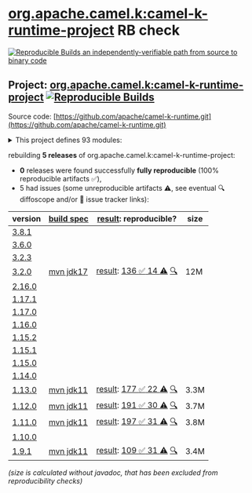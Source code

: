 [org.apache.camel.k:camel-k-runtime-project](https://central.sonatype.com/artifact/org.apache.camel.k/camel-k-runtime-project/versions) RB check
=======

[![Reproducible Builds](https://reproducible-builds.org/images/logos/rb.svg) an independently-verifiable path from source to binary code](https://reproducible-builds.org/)

## Project: [org.apache.camel.k:camel-k-runtime-project](https://central.sonatype.com/artifact/org.apache.camel.k/camel-k-runtime-project/versions) [![Reproducible Builds](https://img.shields.io/endpoint?url=https://raw.githubusercontent.com/jvm-repo-rebuild/reproducible-central/master/content/org/apache/camel/camel-k-runtime/badge.json)](https://github.com/jvm-repo-rebuild/reproducible-central/blob/master/content/org/apache/camel/camel-k-runtime/README.md)

Source code: [https://github.com/apache/camel-k-runtime.git](https://github.com/apache/camel-k-runtime.git)

<details><summary>This project defines 93 modules:</summary>

* [org.apache.camel.k:apache-camel-k-runtime](https://central.sonatype.com/artifact/org.apache.camel.k/apache-camel-k-runtime/3.2.0)
* [org.apache.camel.k:camel-cloudevents](https://central.sonatype.com/artifact/org.apache.camel.k/camel-cloudevents/3.2.0)
* [org.apache.camel.k:camel-k-annotations](https://central.sonatype.com/artifact/org.apache.camel.k/camel-k-annotations/3.2.0)
* [org.apache.camel.k:camel-k-apt](https://central.sonatype.com/artifact/org.apache.camel.k/camel-k-apt/3.2.0)
* [org.apache.camel.k:camel-k-catalog](https://central.sonatype.com/artifact/org.apache.camel.k/camel-k-catalog/3.2.0)
* [org.apache.camel.k:camel-k-catalog-model](https://central.sonatype.com/artifact/org.apache.camel.k/camel-k-catalog-model/3.2.0)
* [org.apache.camel.k:camel-k-cloudevents](https://central.sonatype.com/artifact/org.apache.camel.k/camel-k-cloudevents/3.2.0)
* [org.apache.camel.k:camel-k-cloudevents-deployment](https://central.sonatype.com/artifact/org.apache.camel.k/camel-k-cloudevents-deployment/3.2.0)
* [org.apache.camel.k:camel-k-cloudevents-parent](https://central.sonatype.com/artifact/org.apache.camel.k/camel-k-cloudevents-parent/3.2.0)
* [org.apache.camel.k:camel-k-components](https://central.sonatype.com/artifact/org.apache.camel.k/camel-k-components/3.2.0)
* [org.apache.camel.k:camel-k-core](https://central.sonatype.com/artifact/org.apache.camel.k/camel-k-core/3.2.0)
* [org.apache.camel.k:camel-k-core-api](https://central.sonatype.com/artifact/org.apache.camel.k/camel-k-core-api/3.2.0)
* [org.apache.camel.k:camel-k-core-deployment](https://central.sonatype.com/artifact/org.apache.camel.k/camel-k-core-deployment/3.2.0)
* [org.apache.camel.k:camel-k-core-parent](https://central.sonatype.com/artifact/org.apache.camel.k/camel-k-core-parent/3.2.0)
* [org.apache.camel.k:camel-k-core-support](https://central.sonatype.com/artifact/org.apache.camel.k/camel-k-core-support/3.2.0)
* [org.apache.camel.k:camel-k-cron](https://central.sonatype.com/artifact/org.apache.camel.k/camel-k-cron/3.2.0)
* [org.apache.camel.k:camel-k-cron-deployment](https://central.sonatype.com/artifact/org.apache.camel.k/camel-k-cron-deployment/3.2.0)
* [org.apache.camel.k:camel-k-cron-impl](https://central.sonatype.com/artifact/org.apache.camel.k/camel-k-cron-impl/3.2.0)
* [org.apache.camel.k:camel-k-cron-parent](https://central.sonatype.com/artifact/org.apache.camel.k/camel-k-cron-parent/3.2.0)
* [org.apache.camel.k:camel-k-itests](https://central.sonatype.com/artifact/org.apache.camel.k/camel-k-itests/3.2.0)
* [org.apache.camel.k:camel-k-itests-core](https://central.sonatype.com/artifact/org.apache.camel.k/camel-k-itests-core/3.2.0)
* [org.apache.camel.k:camel-k-itests-cron](https://central.sonatype.com/artifact/org.apache.camel.k/camel-k-itests-cron/3.2.0)
* [org.apache.camel.k:camel-k-itests-kamelet](https://central.sonatype.com/artifact/org.apache.camel.k/camel-k-itests-kamelet/3.2.0)
* [org.apache.camel.k:camel-k-itests-knative](https://central.sonatype.com/artifact/org.apache.camel.k/camel-k-itests-knative/3.2.0)
* [org.apache.camel.k:camel-k-itests-knative-consumer](https://central.sonatype.com/artifact/org.apache.camel.k/camel-k-itests-knative-consumer/3.2.0)
* [org.apache.camel.k:camel-k-itests-knative-env-from-properties](https://central.sonatype.com/artifact/org.apache.camel.k/camel-k-itests-knative-env-from-properties/3.2.0)
* [org.apache.camel.k:camel-k-itests-knative-env-from-registry](https://central.sonatype.com/artifact/org.apache.camel.k/camel-k-itests-knative-env-from-registry/3.2.0)
* [org.apache.camel.k:camel-k-itests-knative-producer](https://central.sonatype.com/artifact/org.apache.camel.k/camel-k-itests-knative-producer/3.2.0)
* [org.apache.camel.k:camel-k-itests-knative-sinkbinding](https://central.sonatype.com/artifact/org.apache.camel.k/camel-k-itests-knative-sinkbinding/3.2.0)
* [org.apache.camel.k:camel-k-itests-knative-source-groovy](https://central.sonatype.com/artifact/org.apache.camel.k/camel-k-itests-knative-source-groovy/3.2.0)
* [org.apache.camel.k:camel-k-itests-knative-source-java](https://central.sonatype.com/artifact/org.apache.camel.k/camel-k-itests-knative-source-java/3.2.0)
* [org.apache.camel.k:camel-k-itests-knative-source-js](https://central.sonatype.com/artifact/org.apache.camel.k/camel-k-itests-knative-source-js/3.2.0)
* [org.apache.camel.k:camel-k-itests-knative-source-xml](https://central.sonatype.com/artifact/org.apache.camel.k/camel-k-itests-knative-source-xml/3.2.0)
* [org.apache.camel.k:camel-k-itests-knative-source-yaml](https://central.sonatype.com/artifact/org.apache.camel.k/camel-k-itests-knative-source-yaml/3.2.0)
* [org.apache.camel.k:camel-k-itests-loader-groovy](https://central.sonatype.com/artifact/org.apache.camel.k/camel-k-itests-loader-groovy/3.2.0)
* [org.apache.camel.k:camel-k-itests-loader-inspector](https://central.sonatype.com/artifact/org.apache.camel.k/camel-k-itests-loader-inspector/3.2.0)
* [org.apache.camel.k:camel-k-itests-loader-java](https://central.sonatype.com/artifact/org.apache.camel.k/camel-k-itests-loader-java/3.2.0)
* [org.apache.camel.k:camel-k-itests-loader-js](https://central.sonatype.com/artifact/org.apache.camel.k/camel-k-itests-loader-js/3.2.0)
* [org.apache.camel.k:camel-k-itests-loader-jsh](https://central.sonatype.com/artifact/org.apache.camel.k/camel-k-itests-loader-jsh/3.2.0)
* [org.apache.camel.k:camel-k-itests-loader-kotlin](https://central.sonatype.com/artifact/org.apache.camel.k/camel-k-itests-loader-kotlin/3.2.0)
* [org.apache.camel.k:camel-k-itests-loader-polyglot](https://central.sonatype.com/artifact/org.apache.camel.k/camel-k-itests-loader-polyglot/3.2.0)
* [org.apache.camel.k:camel-k-itests-loader-xml](https://central.sonatype.com/artifact/org.apache.camel.k/camel-k-itests-loader-xml/3.2.0)
* [org.apache.camel.k:camel-k-itests-loader-yaml](https://central.sonatype.com/artifact/org.apache.camel.k/camel-k-itests-loader-yaml/3.2.0)
* [org.apache.camel.k:camel-k-itests-master](https://central.sonatype.com/artifact/org.apache.camel.k/camel-k-itests-master/3.2.0)
* [org.apache.camel.k:camel-k-itests-runtime](https://central.sonatype.com/artifact/org.apache.camel.k/camel-k-itests-runtime/3.2.0)
* [org.apache.camel.k:camel-k-itests-runtime-inspector](https://central.sonatype.com/artifact/org.apache.camel.k/camel-k-itests-runtime-inspector/3.2.0)
* [org.apache.camel.k:camel-k-itests-runtime-xml](https://central.sonatype.com/artifact/org.apache.camel.k/camel-k-itests-runtime-xml/3.2.0)
* [org.apache.camel.k:camel-k-itests-runtime-yaml](https://central.sonatype.com/artifact/org.apache.camel.k/camel-k-itests-runtime-yaml/3.2.0)
* [org.apache.camel.k:camel-k-itests-support](https://central.sonatype.com/artifact/org.apache.camel.k/camel-k-itests-support/3.2.0)
* [org.apache.camel.k:camel-k-itests-webhook](https://central.sonatype.com/artifact/org.apache.camel.k/camel-k-itests-webhook/3.2.0)
* [org.apache.camel.k:camel-k-kamelet-reify](https://central.sonatype.com/artifact/org.apache.camel.k/camel-k-kamelet-reify/3.2.0)
* [org.apache.camel.k:camel-k-kamelet-reify-deployment](https://central.sonatype.com/artifact/org.apache.camel.k/camel-k-kamelet-reify-deployment/3.2.0)
* [org.apache.camel.k:camel-k-kamelet-reify-parent](https://central.sonatype.com/artifact/org.apache.camel.k/camel-k-kamelet-reify-parent/3.2.0)
* [org.apache.camel.k:camel-k-knative](https://central.sonatype.com/artifact/org.apache.camel.k/camel-k-knative/3.2.0)
* [org.apache.camel.k:camel-k-knative-consumer](https://central.sonatype.com/artifact/org.apache.camel.k/camel-k-knative-consumer/3.2.0)
* [org.apache.camel.k:camel-k-knative-consumer-deployment](https://central.sonatype.com/artifact/org.apache.camel.k/camel-k-knative-consumer-deployment/3.2.0)
* [org.apache.camel.k:camel-k-knative-consumer-parent](https://central.sonatype.com/artifact/org.apache.camel.k/camel-k-knative-consumer-parent/3.2.0)
* [org.apache.camel.k:camel-k-knative-deployment](https://central.sonatype.com/artifact/org.apache.camel.k/camel-k-knative-deployment/3.2.0)
* [org.apache.camel.k:camel-k-knative-impl](https://central.sonatype.com/artifact/org.apache.camel.k/camel-k-knative-impl/3.2.0)
* [org.apache.camel.k:camel-k-knative-parent](https://central.sonatype.com/artifact/org.apache.camel.k/camel-k-knative-parent/3.2.0)
* [org.apache.camel.k:camel-k-knative-producer](https://central.sonatype.com/artifact/org.apache.camel.k/camel-k-knative-producer/3.2.0)
* [org.apache.camel.k:camel-k-knative-producer-deployment](https://central.sonatype.com/artifact/org.apache.camel.k/camel-k-knative-producer-deployment/3.2.0)
* [org.apache.camel.k:camel-k-knative-producer-parent](https://central.sonatype.com/artifact/org.apache.camel.k/camel-k-knative-producer-parent/3.2.0)
* [org.apache.camel.k:camel-k-loader-jsh](https://central.sonatype.com/artifact/org.apache.camel.k/camel-k-loader-jsh/3.2.0)
* [org.apache.camel.k:camel-k-loader-jsh-deployment](https://central.sonatype.com/artifact/org.apache.camel.k/camel-k-loader-jsh-deployment/3.2.0)
* [org.apache.camel.k:camel-k-loader-jsh-impl](https://central.sonatype.com/artifact/org.apache.camel.k/camel-k-loader-jsh-impl/3.2.0)
* [org.apache.camel.k:camel-k-loader-jsh-parent](https://central.sonatype.com/artifact/org.apache.camel.k/camel-k-loader-jsh-parent/3.2.0)
* [org.apache.camel.k:camel-k-master](https://central.sonatype.com/artifact/org.apache.camel.k/camel-k-master/3.2.0)
* [org.apache.camel.k:camel-k-master-deployment](https://central.sonatype.com/artifact/org.apache.camel.k/camel-k-master-deployment/3.2.0)
* [org.apache.camel.k:camel-k-master-impl](https://central.sonatype.com/artifact/org.apache.camel.k/camel-k-master-impl/3.2.0)
* [org.apache.camel.k:camel-k-master-parent](https://central.sonatype.com/artifact/org.apache.camel.k/camel-k-master-parent/3.2.0)
* [org.apache.camel.k:camel-k-maven-logging](https://central.sonatype.com/artifact/org.apache.camel.k/camel-k-maven-logging/3.2.0)
* [org.apache.camel.k:camel-k-maven-plugin](https://central.sonatype.com/artifact/org.apache.camel.k/camel-k-maven-plugin/3.2.0)
* [org.apache.camel.k:camel-k-resume-kafka](https://central.sonatype.com/artifact/org.apache.camel.k/camel-k-resume-kafka/3.2.0)
* [org.apache.camel.k:camel-k-resume-kafka-deployment](https://central.sonatype.com/artifact/org.apache.camel.k/camel-k-resume-kafka-deployment/3.2.0)
* [org.apache.camel.k:camel-k-resume-kafka-impl](https://central.sonatype.com/artifact/org.apache.camel.k/camel-k-resume-kafka-impl/3.2.0)
* [org.apache.camel.k:camel-k-resume-kafka-parent](https://central.sonatype.com/artifact/org.apache.camel.k/camel-k-resume-kafka-parent/3.2.0)
* [org.apache.camel.k:camel-k-runtime](https://central.sonatype.com/artifact/org.apache.camel.k/camel-k-runtime/3.2.0)
* [org.apache.camel.k:camel-k-runtime-bom](https://central.sonatype.com/artifact/org.apache.camel.k/camel-k-runtime-bom/3.2.0)
* [org.apache.camel.k:camel-k-runtime-deployment](https://central.sonatype.com/artifact/org.apache.camel.k/camel-k-runtime-deployment/3.2.0)
* [org.apache.camel.k:camel-k-runtime-parent](https://central.sonatype.com/artifact/org.apache.camel.k/camel-k-runtime-parent/3.2.0)
* [org.apache.camel.k:camel-k-runtime-project](https://central.sonatype.com/artifact/org.apache.camel.k/camel-k-runtime-project/3.2.0)
* [org.apache.camel.k:camel-k-support](https://central.sonatype.com/artifact/org.apache.camel.k/camel-k-support/3.2.0)
* [org.apache.camel.k:camel-k-test](https://central.sonatype.com/artifact/org.apache.camel.k/camel-k-test/3.2.0)
* [org.apache.camel.k:camel-k-webhook](https://central.sonatype.com/artifact/org.apache.camel.k/camel-k-webhook/3.2.0)
* [org.apache.camel.k:camel-k-webhook-deployment](https://central.sonatype.com/artifact/org.apache.camel.k/camel-k-webhook-deployment/3.2.0)
* [org.apache.camel.k:camel-k-webhook-impl](https://central.sonatype.com/artifact/org.apache.camel.k/camel-k-webhook-impl/3.2.0)
* [org.apache.camel.k:camel-k-webhook-parent](https://central.sonatype.com/artifact/org.apache.camel.k/camel-k-webhook-parent/3.2.0)
* [org.apache.camel.k:camel-knative](https://central.sonatype.com/artifact/org.apache.camel.k/camel-knative/3.2.0)
* [org.apache.camel.k:camel-knative-api](https://central.sonatype.com/artifact/org.apache.camel.k/camel-knative-api/3.2.0)
* [org.apache.camel.k:camel-knative-http](https://central.sonatype.com/artifact/org.apache.camel.k/camel-knative-http/3.2.0)
* [org.apache.camel.k:camel-knative-parent](https://central.sonatype.com/artifact/org.apache.camel.k/camel-knative-parent/3.2.0)
* [org.apache.camel.k:camel-knative-test](https://central.sonatype.com/artifact/org.apache.camel.k/camel-knative-test/3.2.0)
</details>

rebuilding **5 releases** of org.apache.camel.k:camel-k-runtime-project:
- **0** releases were found successfully **fully reproducible** (100% reproducible artifacts :white_check_mark:),
- 5 had issues (some unreproducible artifacts :warning:, see eventual :mag: diffoscope and/or :memo: issue tracker links):

| version | [build spec](/BUILDSPEC.md) | [result](https://reproducible-builds.org/docs/jvm/): reproducible? | size |
| -- | --------- | ------ | -- |
| [3.8.1](https://central.sonatype.com/artifact/org.apache.camel.k/camel-k-runtime-project/3.8.1/pom) | | | |
| [3.6.0](https://central.sonatype.com/artifact/org.apache.camel.k/camel-k-runtime-project/3.6.0/pom) | | | |
| [3.2.3](https://central.sonatype.com/artifact/org.apache.camel.k/camel-k-runtime-project/3.2.3/pom) | | | |
| [3.2.0](https://central.sonatype.com/artifact/org.apache.camel.k/camel-k-runtime-project/3.2.0/pom) | [mvn jdk17](camel-k-runtime-3.2.0.buildspec) | [result](camel-k-runtime-project-3.2.0.buildinfo): [136 :white_check_mark:  14 :warning:](camel-k-runtime-project-3.2.0.buildcompare) [:mag:](camel-k-runtime-project-3.2.0.diffoscope) | 12M |
| [2.16.0](https://central.sonatype.com/artifact/org.apache.camel.k/camel-k-runtime-project/2.16.0/pom) | | | |
| [1.17.1](https://central.sonatype.com/artifact/org.apache.camel.k/camel-k-runtime-project/1.17.1/pom) | | | |
| [1.17.0](https://central.sonatype.com/artifact/org.apache.camel.k/camel-k-runtime-project/1.17.0/pom) | | | |
| [1.16.0](https://central.sonatype.com/artifact/org.apache.camel.k/camel-k-runtime-project/1.16.0/pom) | | | |
| [1.15.2](https://central.sonatype.com/artifact/org.apache.camel.k/camel-k-runtime-project/1.15.2/pom) | | | |
| [1.15.1](https://central.sonatype.com/artifact/org.apache.camel.k/camel-k-runtime-project/1.15.1/pom) | | | |
| [1.15.0](https://central.sonatype.com/artifact/org.apache.camel.k/camel-k-runtime-project/1.15.0/pom) | | | |
| [1.14.0](https://central.sonatype.com/artifact/org.apache.camel.k/camel-k-runtime-project/1.14.0/pom) | | | |
| [1.13.0](https://central.sonatype.com/artifact/org.apache.camel.k/camel-k-runtime-project/1.13.0/pom) | [mvn jdk11](camel-k-runtime-1.13.0.buildspec) | [result](camel-k-runtime-project-1.13.0.buildinfo): [177 :white_check_mark:  22 :warning:](camel-k-runtime-project-1.13.0.buildcompare) [:mag:](camel-k-runtime-project-1.13.0.diffoscope) | 3.3M |
| [1.12.0](https://central.sonatype.com/artifact/org.apache.camel.k/camel-k-runtime-project/1.12.0/pom) | [mvn jdk11](camel-k-runtime-1.12.0.buildspec) | [result](camel-k-runtime-project-1.12.0.buildinfo): [191 :white_check_mark:  30 :warning:](camel-k-runtime-project-1.12.0.buildcompare) [:mag:](camel-k-runtime-project-1.12.0.diffoscope) | 3.7M |
| [1.11.0](https://central.sonatype.com/artifact/org.apache.camel.k/camel-k-runtime-project/1.11.0/pom) | [mvn jdk11](camel-k-runtime-1.11.0.buildspec) | [result](camel-k-runtime-project-1.11.0.buildinfo): [197 :white_check_mark:  31 :warning:](camel-k-runtime-project-1.11.0.buildcompare) [:mag:](camel-k-runtime-project-1.11.0.diffoscope) | 3.8M |
| [1.10.0](https://central.sonatype.com/artifact/org.apache.camel.k/camel-k-runtime-project/1.10.0/pom) | | | |
| [1.9.1](https://central.sonatype.com/artifact/org.apache.camel.k/camel-k-runtime-project/1.9.1/pom) | [mvn jdk11](camel-k-runtime-1.9.1.buildspec) | [result](camel-k-runtime-project-1.9.1.buildinfo): [109 :white_check_mark:  31 :warning:](camel-k-runtime-project-1.9.1.buildcompare) [:mag:](camel-k-runtime-project-1.9.1.diffoscope) | 3.4M |

<i>(size is calculated without javadoc, that has been excluded from reproducibility checks)</i>

